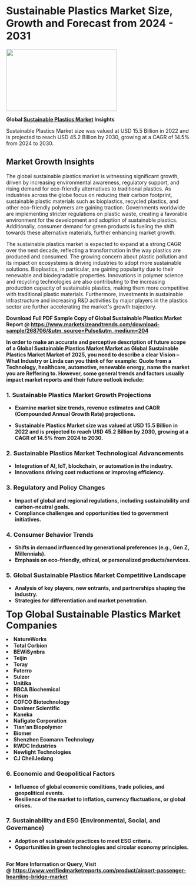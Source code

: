 <H1>Sustainable Plastics Market Size, Growth and Forecast from 2024 - 2031</H1><img class="aligncenter size-medium wp-image-584254" src="https://thirdeyenews.in/wp-content/uploads/2024/09/Global-Market-Research-300x168.jpeg" alt="" width="300" height="168" /><p><strong>Global&nbsp;<a href="https://www.marketsizeandtrends.com/download-sample/268706/&amp;utm_source=Pulse&amp;utm_medium=204">Sustainable Plastics Market</a> Insights</strong></p><p>Sustainable Plastics Market size was valued at USD 15.5 Billion in 2022 and is projected to reach USD 45.2 Billion by 2030, growing at a CAGR of 14.5% from 2024 to 2030.</p><p><h2>Market Growth Insights</h2> <p>The global sustainable plastics market is witnessing significant growth, driven by increasing environmental awareness, regulatory support, and rising demand for eco-friendly alternatives to traditional plastics. As industries across the globe focus on reducing their carbon footprint, sustainable plastic materials such as bioplastics, recycled plastics, and other eco-friendly polymers are gaining traction. Governments worldwide are implementing stricter regulations on plastic waste, creating a favorable environment for the development and adoption of sustainable plastics. Additionally, consumer demand for green products is fueling the shift towards these alternative materials, further enhancing market growth.</p> <p><strong></strong></p> <p>The sustainable plastics market is expected to expand at a strong CAGR over the next decade, reflecting a transformation in the way plastics are produced and consumed. The growing concern about plastic pollution and its impact on ecosystems is driving industries to adopt more sustainable solutions. Bioplastics, in particular, are gaining popularity due to their renewable and biodegradable properties. Innovations in polymer science and recycling technologies are also contributing to the increasing production capacity of sustainable plastics, making them more competitive with traditional plastic materials. Furthermore, investments in sustainable infrastructure and increasing R&D activities by major players in the plastics sector are further accelerating the market's growth trajectory.</p> <p><strong></p><p><span class=""><strong>Download Full PDF Sample Copy of Global Sustainable Plastics Market Report</strong> @ <a href="https://www.marketsizeandtrends.com/download-sample/268706/&amp;utm_source=Pulse&amp;utm_medium=204" target="_blank">https://www.marketsizeandtrends.com/download-sample/268706/&amp;utm_source=Pulse&amp;utm_medium=204</a></span></p><p>In order to make an accurate and perceptive description of future scope of a Global&nbsp;Sustainable Plastics Market Market as Global&nbsp;Sustainable Plastics Market Market of 2025, you need to describe a clear Vision &ndash; What Industry or Linda can you think of for example: Quote from a Technology, healthcare, automotive, renewable energy, name the market you are Reffering to. However, some general trends and factors usually impact market reports and their future outlook include:</p><h3>1.&nbsp;<strong>Sustainable Plastics Market Growth Projections</strong></h3><ul><li>Examine market size trends, revenue estimates and CAGR (Compounded Annual Growth Rate) projections.</li><li><p>Sustainable Plastics Market size was valued at USD 15.5 Billion in 2022 and is projected to reach USD 45.2 Billion by 2030, growing at a CAGR of 14.5% from 2024 to 2030.</p></li></ul><h3>2.&nbsp;<strong>Sustainable Plastics Market Technological Advancements</strong></h3><ul><li>Integration of AI, IoT, blockchain, or automation in the industry.</li><li>Innovations driving cost reductions or improving efficiency.</li></ul><h3>3.&nbsp;<strong>Regulatory and Policy Changes</strong></h3><ul><li>Impact of global and regional regulations, including sustainability and carbon-neutral goals.</li><li>Compliance challenges and opportunities tied to government initiatives.</li></ul><h3>4.&nbsp;<strong>Consumer Behavior Trends</strong></h3><ul><li>Shifts in demand influenced by generational preferences (e.g., Gen Z, Millennials).</li><li>Emphasis on eco-friendly, ethical, or personalized products/services.</li></ul><h3>5.&nbsp;<strong>Global Sustainable Plastics Market Competitive Landscape</strong></h3><ul><li>Analysis of key players, new entrants, and partnerships shaping the industry.</li><li>Strategies for differentiation and market penetration.</li></ul><p data-pm-slice="1 1 []"><span style="color: inherit; font-family: inherit; font-size: 25px;">Top Global Sustainable Plastics Market Companies</span></p><div class="" data-test-id=""><p><li>NatureWorks</li><li> Total Corbion</li><li> BEWiSynbra</li><li> Teijin</li><li> Toray</li><li> Futerro</li><li> Sulzer</li><li> Unitika</li><li> BBCA Biochemical</li><li> Hisun</li><li> COFCO Biotechnology</li><li> Danimer Scientific</li><li> Kaneka</li><li> Nafigate Corporation</li><li> Tian'an Biopolymer</li><li> Biomer</li><li> Shenzhen Ecomann Technology</li><li> RWDC Industries</li><li> Newlight Technologies</li><li> CJ CheilJedang</li></p></div><h3>6.&nbsp;<strong>Economic and Geopolitical Factors</strong></h3><ul><li>Influence of global economic conditions, trade policies, and geopolitical events.</li><li>Resilience of the market to inflation, currency fluctuations, or global crises.</li></ul><h3>7.&nbsp;<strong>Sustainability and ESG (Environmental, Social, and Governance)</strong></h3><ul><li>Adoption of sustainable practices to meet ESG criteria.</li><li>Opportunities in green technologies and circular economy principles.</li></ul><h2><strong style="font-size: 14px;">For More Information or Query, Visit @&nbsp;</strong><a style="background-color: #ffffff; font-size: 14px;" href="https://www.marketsizeandtrends.com/report/sustainable-plastics-market/" target="_blank">https://www.verifiedmarketreports.com/product/airport-passenger-boarding-bridge-market</a></h2>
